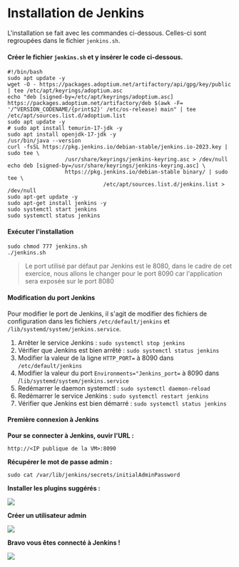 # Installation de Jenkins

L'installation se fait avec les commandes ci-dessous. Celles-ci sont regroupées dans le fichier `jenkins.sh`.

#### Créer le fichier `jenkins.sh` et y insérer le code ci-dessous.

```shell
#!/bin/bash
sudo apt update -y
wget -O - https://packages.adoptium.net/artifactory/api/gpg/key/public | tee /etc/apt/keyrings/adoptium.asc
echo "deb [signed-by=/etc/apt/keyrings/adoptium.asc] https://packages.adoptium.net/artifactory/deb $(awk -F= '/^VERSION_CODENAME/{print$2}' /etc/os-release) main" | tee /etc/apt/sources.list.d/adoptium.list
sudo apt update -y
# sudo apt install temurin-17-jdk -y
sudo apt install openjdk-17-jdk -y
/usr/bin/java --version
curl -fsSL https://pkg.jenkins.io/debian-stable/jenkins.io-2023.key | sudo tee \
                  /usr/share/keyrings/jenkins-keyring.asc > /dev/null
echo deb [signed-by=/usr/share/keyrings/jenkins-keyring.asc] \
                  https://pkg.jenkins.io/debian-stable binary/ | sudo tee \
                              /etc/apt/sources.list.d/jenkins.list > /dev/null
sudo apt-get update -y
sudo apt-get install jenkins -y
sudo systemctl start jenkins
sudo systemctl status jenkins
```

#### Exécuter l'installation

```shell
sudo chmod 777 jenkins.sh 
./jenkins.sh
```

> Le port utilisé par défaut par Jenkins est le 8080, dans le cadre de cet exercice, nous allons le changer pour le port 8090 car l'application sera exposée sur le port 8080

#### Modification du port Jenkins

Pour modifier le port de Jenkins, il s'agit de modifier des fichiers de configuration dans les fichiers `/etc/default/jenkins` et `/lib/systemd/system/jenkins.service`.

1. Arrêter le service Jenkins : `sudo systemctl stop jenkins`
2. Vérifier que Jenkins est bien arrêté : `sudo systemctl status jenkins`
3. Modifier la valeur de la ligne `HTTP_PORT=` à 8090 dans `/etc/default/jenkins`
4. Modifier la valeur du port `Environments="Jenkins_port=` à 8090 dans /`lib/systemd/system/jenkins.service`
5. Redémarrer le daemon systemctl : `sudo systemctl daemon-reload`
6. Redémarrer le service Jenkins : `sudo systemctl restart jenkins`
7. Vérifier que Jenkins est bien démarré : `sudo systemctl status jenkins`

#### Première connexion à Jenkins

**Pour se connecter à Jenkins, ouvir l'URL :**

`http://<IP publique de la VM>:8090`

**Récupérer le mot de passe admin :**

`sudo cat /var/lib/jenkins/secrets/initialAdminPassword`

**Installer les plugins suggérés :**

![](../images/jenkins1.png)

**Créer un utilisateur admin**

![](../images/Jenkins2.jpg)

**Bravo vous êtes connecté à Jenkins !**

![](../images/Jenkins3.jpg)
